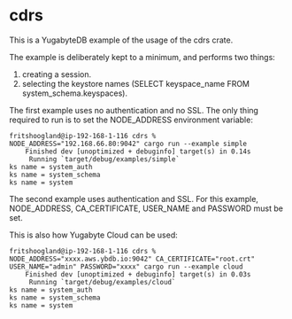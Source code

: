 # cdrs 
This is a YugabyteDB example of the usage of the cdrs crate.

The example is deliberately kept to a minimum, and performs two things:
1. creating a session.
2. selecting the keystore names (SELECT keyspace_name FROM system_schema.keyspaces).

The first example uses no authentication and no SSL.
The only thing required to run is to set the NODE_ADDRESS environment variable:

```shell
fritshoogland@ip-192-168-1-116 cdrs % NODE_ADDRESS="192.168.66.80:9042" cargo run --example simple
    Finished dev [unoptimized + debuginfo] target(s) in 0.14s
     Running `target/debug/examples/simple`
ks name = system_auth
ks name = system_schema
ks name = system
```

The second example uses authentication and SSL.
For this example, NODE_ADDRESS, CA_CERTIFICATE, USER_NAME and PASSWORD must be set.

This is also how Yugabyte Cloud can be used:
```shell
fritshoogland@ip-192-168-1-116 cdrs % NODE_ADDRESS="xxxx.aws.ybdb.io:9042" CA_CERTIFICATE="root.crt" USER_NAME="admin" PASSWORD="xxxx" cargo run --example cloud
    Finished dev [unoptimized + debuginfo] target(s) in 0.03s
     Running `target/debug/examples/cloud`
ks name = system_auth
ks name = system_schema
ks name = system
```